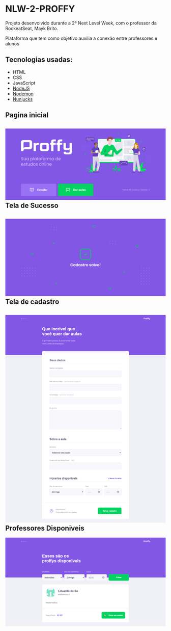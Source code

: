 # NLW-2-PROFFY
 
 Projeto desenvolvido durante a 2ª Next Level Week, com o professor da RockeatSeat, Mayk Brito.

Plataforma que tem como objetivo auxilia a conexão entre professores e alunos

Tecnologias usadas:
---------------------------
  - HTML
  - CSS
  - JavaScript
  - [NodeJS][1]
  - [Nodemon][2]
  - [Nunjucks][3]
 
 Pagina inicial
 --------------
![ScreenShot](https://github.com/ardotheedu/NLW-2-PROFFY/blob/master/public/images/aplicacao/FireShot%20Capture%20034%20-%20%20-%20127.0.0.1.png)
 Tela de Sucesso
 --------------
![ScreenShot](https://github.com/ardotheedu/NLW-2-PROFFY/blob/master/public/images/aplicacao/FireShot%20Capture%20036%20-%20%20-%20127.0.0.1.png)
 Tela de cadastro
 ----------------
![ScreenShot](https://github.com/ardotheedu/NLW-2-PROFFY/blob/master/public/images/aplicacao/FireShot%20Capture%20035%20-%20%20-%20127.0.0.1.png)
  Professores Disponiveis
  -----------------------
![ScreenShot](https://github.com/ardotheedu/NLW-2-PROFFY/blob/master/public/images/aplicacao/FireShot%20Capture%20033%20-%20%20-%20127.0.0.1.png)

 [1]: https://nodejs.org/ "NodeJS"
 [2]: https://nodemon.io/
 [3]: https://mozilla.github.io/nunjucks/
